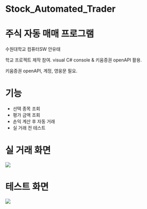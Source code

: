 # Stock_Automated_Trader
# 주식 자동 매매 프로그램



수원대학교 컴퓨터SW 안유태 

학교 프로젝트 제작 참여. visual C# console & 키움증권 openAPI 활용. 

키움증권 openAPI, 계정, 영웅문 필요.

# 기능

- 선택 종목 조회
- 평가 금액 조회
- 손익 계산 후 자동 거래
- 실 거래 전 테스트

# 실 거래 화면

<img src=https://github.com/y00913/Stock_Automated_Trader/blob/main/img/trade.gif>

# 테스트 화면

<img src=https://github.com/y00913/Stock_Automated_Trader/blob/main/img/test.gif>

